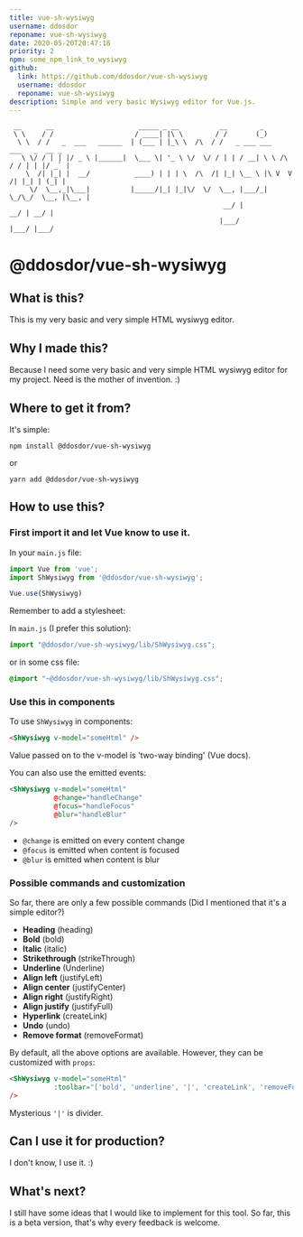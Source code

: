 ```yaml
---
title: vue-sh-wysiwyg
username: ddosdor
reponame: vue-sh-wysiwyg
date: 2020-05-20T20:47:18
priority: 2
npm: some_npm_link_to_wysiwyg
github:
  link: https://github.com/ddosdor/vue-sh-wysiwyg
  username: ddosdor
  reponame: vue-sh-wysiwyg
description: Simple and very basic Wysiwyg editor for Vue.js.
---
```

```
 __      __                     _____ _ __          __        _                      
 \ \    / /                    / ____| |\ \        / /       (_)                     
  \ \  / /   _  ___   ______  | (___ | |_\ \  /\  / /   _ ___ ___      ___   _  __ _ 
   \ \/ / | | |/ _ \ |______|  \___ \| '_ \ \/  \/ / | | / __| \ \ /\ / / | | |/ _` |
    \  /| |_| |  __/           ____) | | | \  /\  /| |_| \__ \ |\ V  V /| |_| | (_| |
     \/  \__,_|\___|          |_____/|_| |_|\/  \/  \__, |___/_| \_/\_/  \__, |\__, |
                                                     __/ |                __/ | __/ |
                                                    |___/                |___/ |___/
```
# @ddosdor/vue-sh-wysiwyg
## What is this?

This is my very basic and very simple HTML wysiwyg editor.

## Why I made this?

Because I need some very basic and very simple HTML wysiwyg editor for my project. Need is the mother of invention. :)

## Where to get it from?

It's simple:

```
npm install @ddosdor/vue-sh-wysiwyg
```

or

```
yarn add @ddosdor/vue-sh-wysiwyg
```

## How to use this?

### First import it and let Vue know to use it.

In your `main.js` file:

```js
import Vue from 'vue';
import ShWysiwyg from '@ddosdor/vue-sh-wysiwyg';

Vue.use(ShWysiwyg)
```

Remember to add a stylesheet:

In `main.js` (I prefer this solution):

```js
import "@ddosdor/vue-sh-wysiwyg/lib/ShWysiwyg.css";
```

or in some css file:

```css
@import "~@ddosdor/vue-sh-wysiwyg/lib/ShWysiwyg.css";
```

### Use this in components

To use `ShWysiwyg` in components:

```html
<ShWysiwyg v-model="someHtml" />
```

Value passed on to the v-model is 'two-way binding' (Vue docs).

You can also use the emitted events:

```html
<ShWysiwyg v-model="someHtml" 
           @change="handleChange"
           @focus="handleFocus"
           @blur="handleBlur"
/>
```
- `@change` is emitted on every content change
- `@focus` is emitted when content is focused
- `@blur` is emitted when content is blur

### Possible commands and customization

So far, there are only a few possible commands (Did I mentioned that it's a simple editor?)

- **Heading** (heading)
- **Bold** (bold)
- **Italic** (italic)
- **Strikethrough** (strikeThrough)
- **Underline** (Underline)
- **Align left** (justifyLeft)
- **Align center** (justifyCenter)
- **Align right** (justifyRight)
- **Align justify** (justifyFull)
- **Hyperlink** (createLink)
- **Undo** (undo)
- **Remove format** (removeFormat)

By default, all the above options are available. However, they can be customized with `props`:

```html
<ShWysiwyg v-model="someHtml" 
           :toolbar="['bold', 'underline', '|', 'createLink', 'removeFormat']"
/>
```

Mysterious `'|'` is divider.

## Can I use it for production?

I don't know, I use it. :) 

## What's next?

I still have some ideas that I would like to implement for this tool. So far, this is a beta version, that's why every feedback is welcome.